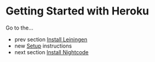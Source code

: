 # Getting Started with Heroku

Go to the...
* prev section [Install Leiningen](setup_new_lein.md)
* new [Setup](setup_new.md) instructions
* next section [Install Nightcode](setup_new_nightcode.md)
